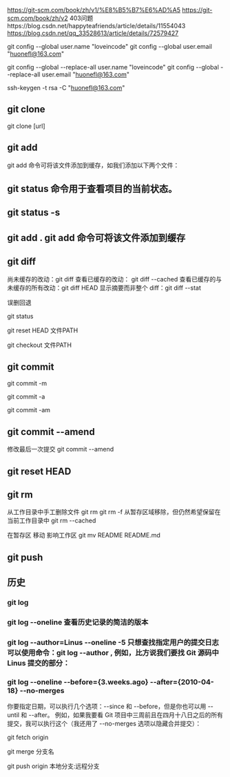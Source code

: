 https://git-scm.com/book/zh/v1/%E8%B5%B7%E6%AD%A5
https://git-scm.com/book/zh/v2
403问题https://blog.csdn.net/happyteafriends/article/details/11554043
https://blog.csdn.net/qq_33528613/article/details/72579427

git config --global user.name "loveincode"
git config --global user.email "huonefl@163.com"

git config --global --replace-all user.name "loveincode"
git config --global --replace-all user.email "huonefl@163.com"

ssh-keygen -t rsa -C "huonefl@163.com"
## git clone

  git clone [url]

## git add
  git add 命令可将该文件添加到缓存，如我们添加以下两个文件：

## git status 命令用于查看项目的当前状态。

## git status -s

## git add . git add 命令可将该文件添加到缓存

## git diff

  尚未缓存的改动：git diff
  查看已缓存的改动： git diff --cached
  查看已缓存的与未缓存的所有改动：git diff HEAD
  显示摘要而非整个 diff：git diff --stat

误删回退

git status

git reset HEAD 文件PATH

git checkout 文件PATH

## git commit

  git commit -m

  git commit -a

  git commit -am

## git commit --amend
修改最后一次提交 git commit --amend

## git reset HEAD

## git rm
从工作目录中手工删除文件
git rm <file>
git rm -f <file>
从暂存区域移除，但仍然希望保留在当前工作目录中
git rm --cached <file>

在暂存区 移动  影响工作区
git mv README  README.md

## git push

## 历史

### git log

### git log --oneline 查看历史记录的简洁的版本

### git log --author=Linus --oneline -5 只想查找指定用户的提交日志可以使用命令：git log --author , 例如，比方说我们要找 Git 源码中 Linus 提交的部分：

### git log --oneline --before={3.weeks.ago} --after={2010-04-18} --no-merges
  你要指定日期，可以执行几个选项：--since 和 --before，但是你也可以用 --until 和 --after。
  例如，如果我要看 Git 项目中三周前且在四月十八日之后的所有提交，我可以执行这个（我还用了 --no-merges 选项以隐藏合并提交）：



git fetch origin

git merge 分支名

git push origin 本地分支:远程分支
